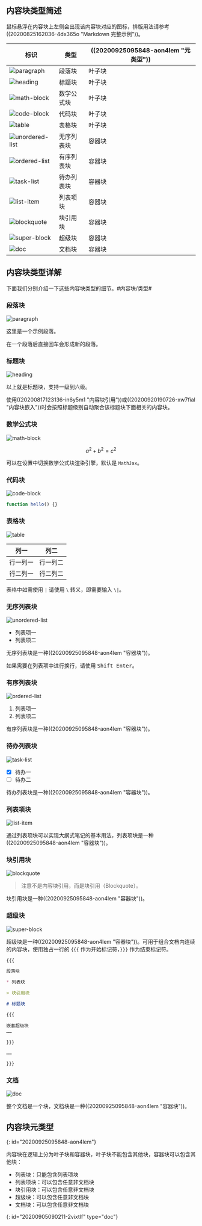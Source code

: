 ## 内容块类型简述

鼠标悬浮在内容块上左侧会出现该内容块对应的图标，排版用法请参考 ((20200825162036-4dx365o "Markdown 完整示例"))。

| 标识                                       | 类型          | ((20200925095848-aon4lem "元类型")) |
| -------------------------------------------- | --------------- | ------------------------------- |
| ![paragraph](assets/paragraph.svg)           | 段落块       | 叶子块                       |
| ![heading](assets/heading.svg)               | 标题块       | 叶子块                       |
| ![math-block](assets/math-block.svg)         | 数学公式块 | 叶子块                       |
| ![code-block](assets/code-block.svg)         | 代码块       | 叶子块                       |
| ![table](assets/table.svg)                   | 表格块       | 叶子块                       |
| ![unordered-list](assets/unordered-list.svg) | 无序列表块 | 容器块                       |
| ![ordered-list](assets/ordered-list.svg)     | 有序列表块 | 容器块                       |
| ![task-list](assets/task-list.svg)           | 待办列表块 | 容器块                       |
| ![list-item](assets/list-item.svg)           | 列表项块    | 容器块                       |
| ![blockquote](assets/blockquote.svg)         | 块引用块    | 容器块                       |
| ![super-block](assets/super-block.svg)       | 超级块       | 容器块                       |
| ![doc](assets/doc.svg)                       | 文档块       | 容器块                       |

## 内容块类型详解

下面我们分别介绍一下这些内容块类型的细节。#内容块/类型#

### 段落块

![paragraph](assets/paragraph.svg)

这里是一个示例段落。

在一个段落后直接回车会形成新的段落。

### 标题块

![heading](assets/heading.svg)

以上就是标题块，支持一级到六级。

使用((20200817123136-in6y5m1 "内容块引用"))或((20200920190726-xw7fial "内容块嵌入"))时会按照标题级别自动聚合该标题块下面相关的内容块。

### 数学公式块

![math-block](assets/math-block.svg)

$$
a^2 + b^2 = c^2
$$

可以在设置中切换数学公式块渲染引擎，默认是 `MathJax`。

### 代码块

![code-block](assets/code-block.svg)

```js
function hello() {}
```

### 表格块

![table](assets/table.svg)

| 列一       | 列二       |
| ------------ | ------------ |
| 行一列一 | 行一列二 |
| 行二列一 | 行二列二 |

表格中如需使用 `|` 请使用 `\` 转义，即需要输入 `\|`。

### 无序列表块

![unordered-list](assets/unordered-list.svg)

* 列表项一
* 列表项二

无序列表块是一种((20200925095848-aon4lem "容器块"))。

如果需要在列表项中进行换行，请使用 <kbd>Shift Enter</kbd>。

### 有序列表块

![ordered-list](assets/ordered-list.svg)

1. 列表项一
2. 列表项二

有序列表块是一种((20200925095848-aon4lem "容器块"))。

### 待办列表块

![task-list](assets/task-list.svg)

- [X] 待办一
- [ ] 待办二

待办列表块是一种((20200925095848-aon4lem "容器块"))。

### 列表项块

![list-item](assets/list-item.svg)

通过列表项块可以实现大纲式笔记的基本用法，列表项块是一种((20200925095848-aon4lem "容器块"))。

### 块引用块

![blockquote](assets/blockquote.svg)

> 注意不是内容块引用，而是块引用（Blockquote）。

块引用块是一种((20200925095848-aon4lem "容器块"))。

### 超级块

![super-block](assets/super-block.svg)

超级块是一种((20200925095848-aon4lem "容器块"))。可用于组合文档内连续的内容块，使用独占一行的 `{{{` 作为开始标记符，`}}}` 作为结束标记符。

```markdown
{{{

段落块

* 列表块

> 块引用块

# 标题块

{{{

嵌套超级块
……

}}}

……

}}}
```

### 文档

![doc](assets/doc.svg)

整个文档是一个块，文档块是一种((20200925095848-aon4lem "容器块"))。

## 内容块元类型
{: id="20200925095848-aon4lem"}

内容块在逻辑上分为叶子块和容器块，叶子块不能包含其他块，容器块可以包含其他块：

* 列表块：只能包含列表项块
* 列表项块：可以包含任意非文档块
* 块引用块：可以包含任意非文档块
* 超级块：可以包含任意非文档块
* 文档块：可以包含任意非文档块


{: id="20200905090211-2vixtlf" type="doc"}
